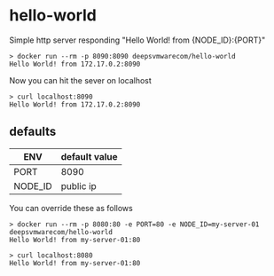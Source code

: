 # hello-world

Simple http server responding "Hello World! from {NODE_ID}:{PORT}"

    > docker run --rm -p 8090:8090 deepsvmwarecom/hello-world
    Hello World! from 172.17.0.2:8090

Now you can hit the sever on localhost

    > curl localhost:8090
    Hello World! from 172.17.0.2:8090

## defaults

| ENV       | default value |
|-----------|---------------|
| PORT      | 8090          |
| NODE_ID   | public ip     |

You can override these as follows

    > docker run --rm -p 8080:80 -e PORT=80 -e NODE_ID=my-server-01 deepsvmwarecom/hello-world
    Hello World! from my-server-01:80

    > curl localhost:8080
    Hello World! from my-server-01:80